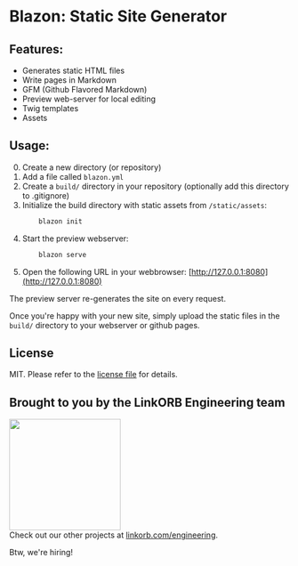 Blazon: Static Site Generator
=============================

## Features:

* Generates static HTML files
* Write pages in Markdown
* GFM (Github Flavored Markdown)
* Preview web-server for local editing
* Twig templates
* Assets

## Usage:

0. Create a new directory (or repository)
0. Add a file called `blazon.yml`
0. Create a `build/` directory in your repository (optionally add this directory to .gitignore)
0. Initialize the build directory with static assets from `/static/assets`:
    ```sh
        blazon init
    ```
0. Start the preview webserver:
    ```sh
        blazon serve
    ```
0. Open the following URL in your webbrowser: [http://127.0.0.1:8080](http://127.0.0.1:8080)

The preview server re-generates the site on every request.

Once you're happy with your new site, simply upload the static files in the `build/` directory to your webserver or github pages.

## License

MIT. Please refer to the [license file](LICENSE.md) for details.

## Brought to you by the LinkORB Engineering team

<img src="http://www.linkorb.com/d/meta/tier1/images/linkorbengineering-logo.png" width="200px" /><br />
Check out our other projects at [linkorb.com/engineering](http://www.linkorb.com/engineering).

Btw, we're hiring!
